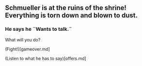 ## Schmueller is at the ruins of the shrine! Everything is torn down and blown to dust.
### He says he ¨Wants to talk.¨

What will you do?

(Fight!)[gameover.md]

(Listen to what he has to say)[offers.md]
